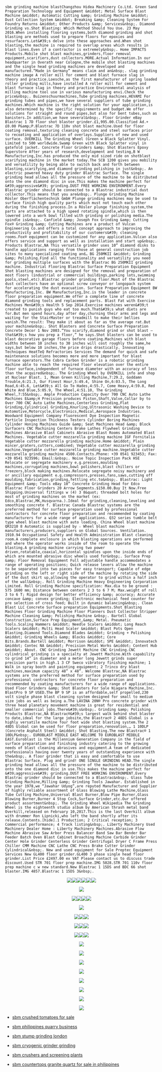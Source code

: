 
```
sbm grinding machine blastChangzhou Hidea Machinery Co.Ltd. Green Sand Preparation Technology and Equipment &middot; Metal Surface Blast Machine &middot; Automatic Cutting &amp; Grinding Machine &middot; Dust Collection System &middot; Breaking &amp; Cleaning System For Foundry Returns &middot; Other Products &amp; Services&nbsp;. Diamond Grinding vs.Shot Blasting: Which Method Should You Use. 23 May 2016.When installing flooring systems,both diamond grinding and shot blasting are methods used to prepare floors for epoxies and resurfacers.Let&#39;s delve into these approaches and.When shot blasting,the machine is required to overlap areas which results in blast lines.Even if a contractor is extremely&nbsp;. Home IMPACTS Products.Mobile shot blast machines,grinders,floor removal equipment,scarifiers,dust collectors.MORE.Actual Information.In our headquarter in Overath near Cologne,the mobile shot blasting machines and the single head grinding machines are developed and manufactured.“Made in Germany” means claim and an&nbsp;. slag grinding machine image A roller mill for cement and blast furnace slag in theory and practice.Loesche,as the first manufacturer of spring loaded roller grinding mills,have installed A roller mill for cement and blast furnace slag in theory and practice Environmental analysis of milling machine tool use in various manufacturing envi.Check the price&nbsp;. Buizenschuurmachines,Tube grinding machines,HEVAMI For grinding tubes and pipes,we have several suppliers of tube grinding machines.Which machine is the right solution for your application,is also determined by the specific requirements and budget.We offer solutions for straight and round pipes,but also for bent tubes,such as banisters.In addition,we have several&nbsp;. Floor Grinder eBay Blastrac 1 7D floor shot blaster grinder.£1,995.00.Classified Ad.+ £0.00 P&amp;P.Blastrac 7D 110v shot blast machine.Used for floor coating removal,texturing cleaning concrete and steel surfaces prior to recoating and application of overlays.Suppliers of new and used surface. OVERKILL The Grinding Wheel (Green w Black Splatter Vinyl. Limited to 500 worldwide.Swamp Green with Black Splatter vinyl in gatefold jacket. Concrete Floor Grinders &amp; Shot Blasters Epoxy Superstore After years of research,development and testing,B W Manufacturing,Inc.has produced the only mid sized ride on shotblast scarifying machine in the market today.The SCB 1200 gives you mobility and versatility by being able to switch back and forth between blasting,scarifying,and diamond grinding polishing in just&nbsp;. An electric powered heavy duty grinder Blastrac Surface. The single grinding head allows all the pressure of the machine to be distributed onto the one diamond disc in use.This makes the machine perfect for &#39;aggressive&#39; grinding.DUST FREE WORKING ENVIRONMENT.Every Blastrac grinder should be connected to a Blastrac industrial dust collector.This means that you are&nbsp;. Plunge Grinding Machine Rösler Oberflächentechnik GmbH Plunge grinding machines may be used to surface finish high quality parts which must not touch each other during the finishing process.In a Rösler plunge finishing system,the parts are attached to a high speed rotating spindle,which is then lowered into a work bowl filled with grinding or polishing media.The spindle is&nbsp;. Canfield &amp; Joseph Fox Grinding &amp; Cutting Fox® Grinding &amp; Cutting Machines are a product of Vulcan Engineering Co.and offers a total concept approach to improving the productivity and profitability of our customers&#39; cleaning rooms.Fox® equipment can be customized for any application.Vulcan also offers service and support as well as installation and start up&nbsp;. Products Blastrac,NA This versatile grinder uses 10” diamond disks to handle applications ranging from those at general construction job sites to many specialized coating and… BG 250MKII &middot; Grinding &amp; Polishing.Find all the functionality and versatility you need for grinding multiple surfaces with the Blastrac BG 250MKII grinding machine. Industrial Flooring Blastrac Surface Preparation Equipment Shot blasting machines are designed for the removal and preparation of most floors (industrial or commercial buildings,parking lots,swimming pools,steel,etc).Blastrac grinder grinding floor.Most of the Blastrac dust collectors have an optional screw conveyor or longopack system for accelerating the dust evacuation. Surface Preparation Equipment BW Manufacturing,Inc. BW Manufacturing,Inc.is the leader in concrete floor preparation equipment.We offer a complete line of concrete diamond grinding tools and replacement parts. Blast Fat with Exercise Machines Men&#39;s Health 5 Sep 2014.Exercise machines weren&#39;t created to punish guys who eat too much.That&#39;s what diets are for.But men spend hours,day after day,churning their arms and legs and waiting for the StairMaster or treadmill to make their bellies vanish.The result: They make it about as far as the average rat.But your machine&nbsp;. Shot Blasters and Concrete Surface Preparation Concrete Decor 1 Nov 2003.“You scarify,diamond grind or shot blast — that&#39;s how you prep a floor,” he says.Shot blasters can be used to blast decorative garage floors before coating.Machines with blast widths between 10 inches to 30 inches will cost roughly the same,he says,but below 10 inches,the price drips drastically. Innovating Techniques HeatTeQ Refractories Services The demand for quick and safe maintenance solutions becomes more and more important for blast furnace operators.The Cobra Carbon Grinder is a robotic grinding machine able to reach the required floor elevation over the entire floor surface,independent of furnace diameter with an accuracy of less than the acquired&nbsp;. The Grinding Wheel by OVERKILL info and shop at Nuclear Blast. 1, Mean Green Killing Machine,7:29.2, Goddamn Trouble,6:21.3, Our Finest Hour,5:49.4, Shine On,6:03.5, The Long Road,6:45.6, Let&#39;s All Go To Hades,4:55.7, Come Heavy,4:59.8, Red White And Blue,5:05.9, The Wheel,4:51.10, The Grinding Wheel,7:55&nbsp;. Ample Production Capacity Over 700 CNC Auto Lathe Machines E&amp;H Precision produces Piston,Shaft,Valve,Collar by to Over 700 CNC Auto Lathe Machines,Centerless Grinding,Flat Grinding,Cylindrical Grinding,Knurling,Ultrasonic Washing Device to Automotive,Motorcycle,Electronics,Medical,Aerospace Industries. Woodward Equipment Company Fluorescent Dye Inspection Magnetic Particle Inspection Thickness Testers Cylinder Boring Machines Cylinder Honing Machines Guide &amp; Seat Machines Head &amp; Block Surfacers CNC Machining Centers Brake Lathes Flywheel Grinding Machines Abrasive Blast Cabinets Abrasive Blast Rooms Automated Blast Machines. Vegetable cutter mozzarella grinding machine IGF Fornitalia Vegetable cutter mozzarella grinding machine.Home &middot; Plain mincer,graters,cutters,combined; Vegetable cutter mozzarella grinding machine.Vegetable cutter mozzarella grinding machine.Vegetable cutter mozzarella grinding machine 4500.Contacts.Phone: +39 0541 923453; Fax: +39 0541 923596; Email:&nbsp;. Noise Topic Inspection Pack HSE Relocate or segregate machinery e.g.presses,moulding machines,corrugating machines,bowl polishers,blast chillers or freezers,block making machines.Relocate segregate noisy machinery and or ancillary equipment e.g.compressors,presses,fans,saws,cutting off moulding,fabrication,grinding,fettling etc.to&nbsp;. Blastrac: Light Equipment &amp; Tools eBay 10” Concrete Grinding Head for Edco Blastrac Floor Grinders 20 Arrow Segments.$150.00.Buy It Now.Free Shipping.Universal fittings w (4) 3 8&quot; threaded bolt holes for most of grinding machines on the market (ex: Edco,Blastrac,MK,Husqvarna.).Ideal for grinding,cleaning,leveling and smoothing concrete f. Blastrac Canada Blastrac systems are the preferred method for surface preparation used by professional contractors for concrete floor preparation and recommended by coating manufacturers for a wide range of applications. Q32 series tumble belt type wheel blast machine with auto loading. China Wheel blast machine QR3210 8 Automatic is supplied by ☆ Wheel blast machine manufacturers,producers,suppliers on Global Sources. Ventilation. 1910.94 Occupational Safety and Health Administration Blast cleaning room.A complete enclosure in which blasting operations are performed and where the operator works inside of the room to operate the blasting.A grinding machine carrying two power driven,rotatable,coaxial,horizontal spindles upon the inside ends of which are mounted abrasive disc wheels used for&nbsp;. Surface Prep &amp; Floor Removal Equipment Full adjustable handle accommodates a range of operating positions; Quick release levers allow the machine to be separated into two pieces for easy transport; Capable of edge grinding on the left or right side of the machine by rotating the side of the dust skirt up,allowing the operator to grind within a half inch of the wall&nbsp;. Roll Grinding Machine Heavy Engineering Corporation Limited. Roll Grinding Machine specification: Max.dia to be ground : 575 1600 mm; Distance between centers 2 3 to 6 7 M; Max.weight of roll 3 to 6 T; Rigid design for better efficiency &amp; accuracy; Accurate concave &amp; convex grinding; Electronic mechanical feed counter for pre selection of cross feed; Built in dynamic balancing&nbsp;. Clean Blast LLC Concrete Surface preparation Equipments.Shot Blasting Machines Floor Grinding Machine Floor Planners Dust Collector Stripper Machine Cleaning &amp; Polishing Machine &nbsp;. Bartell Global Construction,Surface Prep Equipment,&amp; Metal. Pneumatic Tools.Scaling Hammers &middot; Needle Scalers &middot; Long Reach Scalers &middot; Multi Head Scaler &middot; Blast Pots Open Blasting.Diamond Tools.Diamond Blades &middot; Grinding + Polishing &middot; Grinding Wheels &amp; Blocks &middot; Core Bits.Brands.Bartell &middot; Morrison &middot; SPE &middot; Innovatech &middot; Contec NA &middot; Precision Metal Works &middot; Content Hub &middot; About. CNC Grinding Jewett Machine CNC Grinding.CNC cylindrical grinding is a specialty at Jewett Machine.With capability to grind 14” in diameter and a meter long Jewett grinds super precision parts in high.1 3 CF Sweco vibratory finishing machine; 1 Walk in spray booth and painting equipment; 2 Trinco dry blast machines,maximum capacity 48” x 48”. Welcome Blastrac,NA Blastrac systems are the preferred method for surface preparation used by professional contractors for concrete floor preparation and recommended by coating manufacturers for a wide range of applications. Used Floor Grinders &amp; Shot Blasters For Sale Niagara Machine,Inc. BlastPro 9 SP USED.The BP 9 SP is an affordable,self propelled,230 volt single phase blast cleaning system designed for small to medium size jobs as well as being a.The LAVINA 20N® Pro concrete grinder with three head planetary movement machine is great for residential and smaller commercial jobs.There&#39;s&nbsp;. Grinding &amp; Polishing Products Blastrac,NA Blastrac®&#39;s largest walk behind shot blaster to date,ideal for the large jobsite,the Blastrac® 2 48DS Global is a highly versatile machine four foot wide shot blasting system.The 2 48DS Global can be used for floor preparation,renovation,… 1 10DLP (Concrete Asphalt Steel) &middot; Shot Blasting.The new Blastrac® 1 10DLP&nbsp;. EUROBLAST MIDDLE EAST WELCOME TO EUROBLAST MIDDLE EAST.Euroblast is the Millennium Generation Company in the field of surface preparation and finishing industry catering to the growing needs of blast cleaning abrasives and equipment.A team of dedicated professionals having over twenty years of outstanding experience with the&nbsp;. A floor grinder that is easy and comfortable to use Blastrac Surface. Plug and grind! ONE SINGLE GRINDING HEAD.The single grinding head allows all the pressure of the machine to be distributed onto the one diamond disc in use.This makes the machine perfect for &#39;aggressive&#39; grinding.DUST FREE WORKING ENVIRONMENT.Every Blastrac grinder should be connected to a Blastrac&nbsp;. Glass Tube Grinding Machine,Milling &amp; Grinding Tools Jawahar. Established in the year 1978,we “Jawahar Udyog”,are reputed Manufacturer and Supplier of highly reliable assortment of Glass Blowing Lathe Machine,Glass Tube Cutting Machine,Universal Blast Burner,Blow Pipe Burner,Glass Blowing Burner,Burner 4 Stop Cock,Surface Grinder,etc.Our offered product assortment&nbsp;. The Grinding Wheel Wikipedia The Grinding Wheel is the eighteenth studio album by American thrash metal band Overkill,released on February 10,2017.This is the last Overkill album with drummer Ron Lipnicki,who left the band shortly after its release.Contents.[hide].1 Production; 2 Critical reception; 3 Commercial performance; 4 Track listing&nbsp;. Liberty Machinery Used Machinery Dealer Home : Liberty Machinery Machines.Abrasive Flow Machine Abrasive Saw Arbor Press Balancer Band Saw Bar Bender Bar Feeder Batch Oven Blast Cabinet Broaching Machine Carbide Grinder Center Hole Grinder Centerless Grinder Centrifugal Dryer C Frame Press Chiller CMM Machine CNC Lathe CNC Press Brake Cutter Grinder Cylindrical&nbsp;. New and used equipment for Sale Preptec Equipment Services New GL400 floor grinder.GL400 3 phase single head floor grinder.List Price £2497.00 ex VAT Please contact us to discuss trade discount.Used STR 701 floor prep machine.IMG 5028.STR 701 110v floor prep machine c w new standard.New Blastrac 1 15DS and BDC 66 shot blaster.IMG 4857.Blastrac 1 15DS 3&nbsp;. 
```

<div align="center">
  
<a rel="nofollow" href="https://m.shibang-china.com?f=github&k=sbm+grinding+machine+blast"><img src="https://static.shibang-china.com/en/l.png"></a><img src="https://static.shibang-china.com/en/hw.png"><a rel="nofollow" href="https://m.shibang-china.com/product/?f=github&k=sbm+grinding+machine+blast"><img src="https://static.shibang-china.com/en/p.png"></a><a rel="nofollow" href="https://m.shibang-china.com/cases/?f=github&k=sbm+grinding+machine+blast"><img src="https://static.shibang-china.com/en/c.png"></a><a rel="nofollow" href="https://m.shibang-china.com/news/?f=github&k=sbm+grinding+machine+blast"><img src="https://static.shibang-china.com/en/n.png"></a><a rel="nofollow" href="https://m.shibang-china.com?f=github&k=sbm+grinding+machine+blast"><img src="https://static.shibang-china.com/en/m.png"></a>

<a rel="nofollow" href="https://m.shibang-china.com/product/?f=github&k=sbm+grinding+machine+blast"><img src="https://static.shibang-china.com/en/b.jpg"></a>
  
<a rel="nofollow" href="https://m.shibang-china.com/solution-aggregate.html?f=github&k=sbm+grinding+machine+blast"><img src="https://static.shibang-china.com/en/a.jpg"></a><a rel="nofollow" href="https://m.shibang-china.com/solution-mine.html?f=github&k=sbm+grinding+machine+blast"><img src="https://static.shibang-china.com/en/m.jpg"></a><a rel="nofollow" href="https://m.shibang-china.com/solution-mill.html?f=github&k=sbm+grinding+machine+blast"><img src="https://static.shibang-china.com/en/g.jpg"></a><a rel="nofollow" href="https://m.shibang-china.com/solution-epc.html?f=github&k=sbm+grinding+machine+blast"><img src="https://static.shibang-china.com/en/e.jpg"></a>

<a rel="nofollow" href="https://m.shibang-china.com/product/?f=github&k=sbm+grinding+machine+blast"><img src="https://static.shibang-china.com/en/a-p.png"></a>

<a rel="nofollow" href="https://m.shibang-china.com/product/crusher/c6x.html?f=github&k=sbm+grinding+machine+blast"><img src="https://static.shibang-china.com/en/j.jpg"></a><a rel="nofollow" href="https://m.shibang-china.com/product/crusher/ci5x.html?f=github&k=sbm+grinding+machine+blast"><img src="https://static.shibang-china.com/en/i.jpg"></a><a rel="nofollow" href="https://m.shibang-china.com/product/crusher/hst.html?f=github&k=sbm+grinding+machine+blast"><img src="https://static.shibang-china.com/en/c.jpg"></a>

<a rel="nofollow" href="https://m.shibang-china.com/product/mill/mtw.html?f=github&k=sbm+grinding+machine+blast"><img src="https://static.shibang-china.com/en/mtw.jpg"></a><a rel="nofollow" href="https://m.shibang-china.com/product/mill/scm.html?f=github&k=sbm+grinding+machine+blast"><img src="https://static.shibang-china.com/en/scm.jpg"></a><a rel="nofollow" href="https://m.shibang-china.com/product/mill/lm.html?f=github&k=sbm+grinding+machine+blast"><img src="https://static.shibang-china.com/en/lm.jpg"></a>

<a rel="nofollow" href="https://m.shibang-china.com/product/sand/vsi6x.html?f=github&k=sbm+grinding+machine+blast"><img src="https://static.shibang-china.com/en/6x.jpg"></a><a rel="nofollow" href="https://m.shibang-china.com/product/sand/vu.html?f=github&k=sbm+grinding+machine+blast"><img src="https://static.shibang-china.com/en/vu.jpg"></a><a rel="nofollow" href="https://m.shibang-china.com/product/mobile/klun.html?f=github&k=sbm+grinding+machine+blast"><img src="https://static.shibang-china.com/en/k.jpg"></a>

<a rel="nofollow" href="https://m.shibang-china.com/cases/?f=github&k=sbm+grinding+machine+blast"><img src="https://static.shibang-china.com/en/case.png"></a>

<a rel="nofollow" href="https://m.shibang-china.com/cases/aggregate/202.html?f=github&k=sbm+grinding+machine+blast"><img src="https://static.shibang-china.com/en/c-1.jpg"></a>

<a rel="nofollow" href="https://m.shibang-china.com/cases/aggregate/203.html?f=github&k=sbm+grinding+machine+blast"><img src="https://static.shibang-china.com/en/c-2.jpg"></a>

<a rel="nofollow" href="https://m.shibang-china.com/cases/mill/123.html?f=github&k=sbm+grinding+machine+blast"><img src="https://static.shibang-china.com/en/c-3.jpg"></a>

<a rel="nofollow" href="https://m.shibang-china.com/contact_us.html?f=github&k=sbm+grinding+machine+blast"><img src="https://static.shibang-china.com/en/contact.png"></a>

<a rel="nofollow" href="https://swt.shibang-china.com/?f=github&k=sbm+grinding+machine+blast"><img src="https://static.shibang-china.com/en/chat.png"></a>

<a rel="nofollow" href="https://whatsapp.shibangsoft.com/WhatsApp.php?f=github&k=sbm+grinding+machine+blast"><img src="https://static.shibang-china.com/en/whatsapp.png"></a>

<a rel="nofollow" href="https://m.shibang-china.com/?f=github&k=sbm+grinding+machine+blast"><img src="https://static.shibang-china.com/en/website.png"></a>

</div>


* [sbm crushed tomatoes for sale](sbm%20crushed%20tomatoes%20for%20sale.md)

* [sbm philippines quarry business](sbm%20philippines%20quarry%20business.md)

* [sbm stump grinding london](sbm%20stump%20grinding%20london.md)

* [sbm cryogenic grinder grinding](sbm%20cryogenic%20grinder%20grinding.md)

* [sbm crushers and screening plants](sbm%20crushers%20and%20screening%20plants.md)

* [sbm countertops granite quartz for sale in philippines](sbm%20countertops%20granite%20quartz%20for%20sale%20in%20philippines.md)